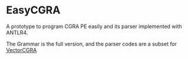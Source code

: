 # EasyCGRA
A prototype to program CGRA PE easily and its parser implemented with ANTLR4.

The Grammar is the full version, and the parser codes are a subset for [VectorCGRA](https://github.com/tancheng/VectorCGRA/tree/da7c7164eb87f83f19d1d91edb23fd90c26893d3)
